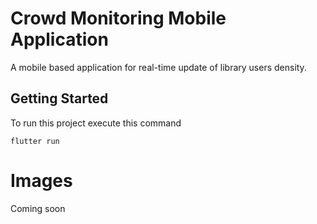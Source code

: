 # Crowd Monitoring Mobile Application

A mobile based application for real-time update of library users density.

## Getting Started

To run this project execute this command

```
flutter run
```

# Images

Coming soon


